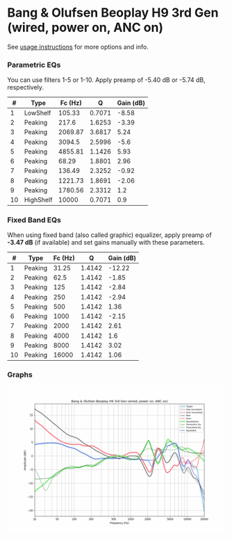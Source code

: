 # Bang & Olufsen Beoplay H9 3rd Gen (wired, power on, ANC on)
See [usage instructions](https://github.com/jaakkopasanen/AutoEq#usage) for more options and info.

### Parametric EQs
You can use filters 1-5 or 1-10. Apply preamp of -5.40 dB or -5.74 dB, respectively.

|   # | Type      |   Fc (Hz) |      Q |   Gain (dB) |
|-----|-----------|-----------|--------|-------------|
|   1 | LowShelf  |    105.33 | 0.7071 |       -8.58 |
|   2 | Peaking   |    217.6  | 1.6253 |       -3.39 |
|   3 | Peaking   |   2069.87 | 3.6817 |        5.24 |
|   4 | Peaking   |   3094.5  | 2.5996 |       -5.6  |
|   5 | Peaking   |   4855.81 | 1.1426 |        5.93 |
|   6 | Peaking   |     68.29 | 1.8801 |        2.96 |
|   7 | Peaking   |    136.49 | 2.3252 |       -0.92 |
|   8 | Peaking   |   1221.73 | 1.8691 |       -2.06 |
|   9 | Peaking   |   1780.56 | 2.3312 |        1.2  |
|  10 | HighShelf |  10000    | 0.7071 |        0.9  |

### Fixed Band EQs
When using fixed band (also called graphic) equalizer, apply preamp of **-3.47 dB** (if available) and set gains manually with these parameters.

|   # | Type    |   Fc (Hz) |      Q |   Gain (dB) |
|-----|---------|-----------|--------|-------------|
|   1 | Peaking |     31.25 | 1.4142 |      -12.22 |
|   2 | Peaking |     62.5  | 1.4142 |       -1.85 |
|   3 | Peaking |    125    | 1.4142 |       -2.84 |
|   4 | Peaking |    250    | 1.4142 |       -2.94 |
|   5 | Peaking |    500    | 1.4142 |        1.36 |
|   6 | Peaking |   1000    | 1.4142 |       -2.15 |
|   7 | Peaking |   2000    | 1.4142 |        2.61 |
|   8 | Peaking |   4000    | 1.4142 |        1.6  |
|   9 | Peaking |   8000    | 1.4142 |        3.02 |
|  10 | Peaking |  16000    | 1.4142 |        1.06 |

### Graphs
![](./Bang%20&%20Olufsen%20Beoplay%20H9%203rd%20Gen%20(wired,%20power%20on,%20ANC%20on).png)
